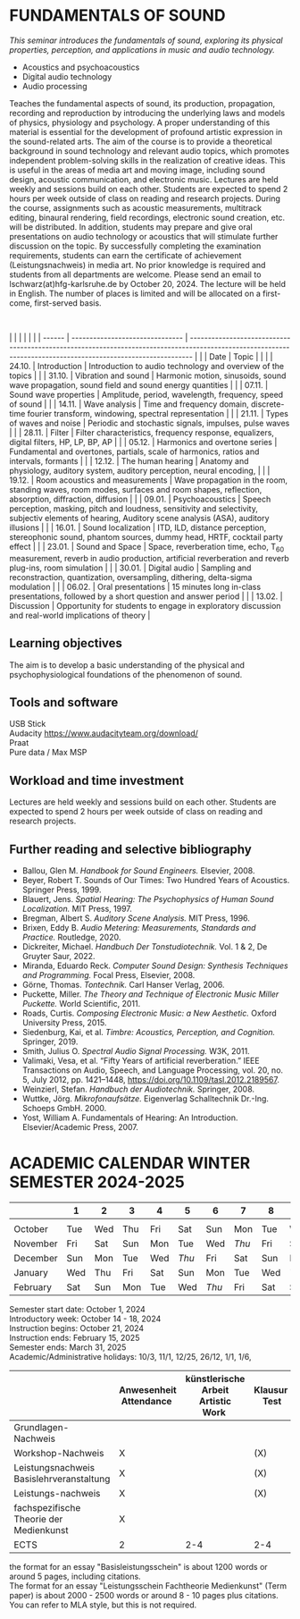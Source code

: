 # FUNDAMENTALS OF SOUND

*This seminar introduces the fundamentals of sound, exploring its physical properties, perception, and applications in music and audio technology.*<br>

  - Acoustics and psychoacoustics
  - Digital audio technology
  - Audio processing




Teaches the fundamental aspects of sound, its production, propagation, recording and reproduction by introducing the underlying laws and models of physics, physiology and psychology. A proper understanding of this material is essential for the development of profound artistic expression in the sound-related arts. The aim of the course is to provide a theoretical background in sound technology and relevant audio topics, which promotes independent problem-solving skills in the realization of creative ideas. This is useful in the areas of media art and moving image, including sound design, acoustic communication, and electronic music. Lectures are held weekly and sessions build on each other. Students are expected to spend 2 hours per week outside of class on reading and research projects. During the course, assignments such as acoustic measurements, multitrack editing, binaural rendering, field recordings, electronic sound creation, etc. will be distributed. In addition, students may prepare and give oral presentations on audio technology or acoustics that will stimulate further discussion on the topic. By successfully completing the examination requirements, students can earn the certificate of achievement (Leistungsnachweis) in media art. No prior knowledge is required and students from all departments are welcome. Please send an email to lschwarz(at)hfg-karlsruhe.de by October 20, 2024. The lecture will be held in English. The number of places is limited and will be allocated on a first-come, first-served basis.

<br>

|  |        |                                 |                                                                                                                                                               |
|  | ------ | ------------------------------- | ------------------------------------------------------------------------------------------------------------------------------------------------------------- |
|  | Date   | Topic                           |                                                                                                                                                               |
|  | 24.10. | Introduction                    | Introduction to audio technology and overview of the topics                                                                                                   |
|  | 31.10. | Vibration and sound             | Harmonic motion, sinusoids, sound wave propagation, sound field and sound energy quantities                                                                   |
|  | 07.11. | Sound wave properties           | Amplitude, period, wavelength, frequency, speed of sound                                                                                                      |
|  | 14.11. | Wave analysis                   | Time and frequency domain, discrete-time fourier transform, windowing, spectral representation                                                                |
|  | 21.11. | Types of waves and noise        | Periodic and stochastic signals, impulses, pulse waves                                                                                                        |
|  | 28.11. | Filter                          | Filter characteristics, frequency response, equalizers, digital filters, HP, LP, BP, AP                                                                       |
|  | 05.12. | Harmonics and overtone series   | Fundamental and overtones, partials, scale of harmonics, ratios and intervals, formants                                                                       |
|  | 12.12. | The human hearing               | Anatomy and physiology, auditory system, auditory perception, neural encoding,                                                                                |
|  | 19.12. | Room acoustics and measurements | Wave propagation in the room, standing waves, room modes, surfaces and room shapes, reflection, absorption, diffraction, diffusion                            |
|  | 09.01. | Psychoacoustics                 | Speech perception, masking, pitch and loudness, sensitivity and selectivity, subjectiv elements of hearing, Auditory scene analysis (ASA), auditory illusions |
|  | 16.01. | Sound localization              | ITD, ILD, distance perception, stereophonic sound, phantom sources, dummy head, HRTF, cocktail party effect                                                   |
|  | 23.01. | Sound and Space                 | Space, reverberation time, echo, T<sub>60</sub> measurement, reverb in audio production, artificial reverberation and reverb plug-ins, room simulation        |
|  | 30.01. | Digital audio                   | Sampling and reconstraction, quantization, oversampling, dithering, delta-sigma modulation                                                                    |
|  | 06.02. | Oral presentations              | 15 minutes long in-class presentations, followed by a short question and answer period                                                                        |
|  | 13.02. | Discussion                      | Opportunity for students to engage in exploratory discussion and real-world implications of theory                                                            |





## Learning objectives

The aim is to develop a basic understanding of the physical and psychophysiological foundations of the phenomenon of sound. 

##

## Tools and software

USB Stick <br>
Audacity https://www.audacityteam.org/download/ <br>
Praat <br>
Pure data / Max MSP <br>


## Workload and time investment

Lectures are held weekly and sessions build on each other. Students are expected to spend 2 hours per week outside of class on reading and research projects.


## Further reading and selective bibliography


<!-- footer: Works cited -->

- Ballou, Glen M. *Handbook for Sound Engineers.* Elsevier, 2008.
- Beyer, Robert T. Sounds of Our Times: Two Hundred Years of Acoustics. Springer Press, 1999. 
- Blauert, Jens. *Spatial Hearing: The Psychophysics of Human Sound Localization.* MIT Press, 1997. 
- Bregman, Albert S. *Auditory Scene Analysis.* MIT Press, 1996.
- Brixen, Eddy B. *Audio Metering: Measurements, Standards and Practice.* Routledge, 2020. 
- Dickreiter, Michael. *Handbuch Der Tonstudiotechnik.* Vol. 1 & 2, De Gruyter Saur, 2022. 
- Miranda, Eduardo Reck. *Computer Sound Design: Synthesis Techniques and Programming.* Focal Press, Elsevier, 2008. 
- Görne, Thomas. *Tontechnik.* Carl Hanser Verlag, 2006.
- Puckette, Miller. *The Theory and Technique of Electronic Music Miller Puckette.* World Scientific, 2011. 
- Roads, Curtis. *Composing Electronic Music: a New Aesthetic.* Oxford University Press, 2015.
- Siedenburg, Kai, et al. *Timbre: Acoustics, Perception, and Cognition.* Springer, 2019. 
- Smith, Julius O. *Spectral Audio Signal Processing.* W3K, 2011. 
- Valimaki, Vesa, et al. “Fifty Years of artificial reverberation.” IEEE Transactions on Audio, Speech, and Language Processing, vol. 20, no. 5, July 2012, pp. 1421–1448, https://doi.org/10.1109/tasl.2012.2189567. 
- Weinzierl, Stefan. *Handbuch der Audiotechnik.* Springer, 2008. 
- Wuttke, Jörg. *Mikrofonaufsätze.* Eigenverlag Schalltechnik Dr.-Ing. Schoeps GmbH. 2000.
- Yost, William A. Fundamentals of Hearing: An Introduction. Elsevier/Academic Press, 2007. 



# ACADEMIC CALENDAR WINTER SEMESTER 2024-2025

|          | 1   | 2   | 3   | 4   | 5   | 6   | 7   | 8   | 9   | 10  | 11  | 12  | 13  | 14  | 15  | 16  | 17  | 18  | 19  | 20  | 21  | 22  | 23  | 24  | 25  | 26  | 27  | 28  | 29  | 30  | 31  |
| -------- | --- | --- | --- | --- | --- | --- | --- | --- | --- | --- | --- | --- | --- | --- | --- | --- | --- | --- | --- | --- | --- | --- | --- | --- | --- | --- | --- | --- | --- | --- | --- |
|          |     |     |     |     |     |     |     |     |     |     |     |     |     |     |     |     |     |     |     |     |     |     |     |     |     |     |     |     |     |     |     |
| October  | Tue | Wed | Thu | Fri | Sat | Sun | Mon | Tue | Wed | Thu | Fri | Sat | Sun | Mon | Tue | Wed | Thu | Fri | Sat | Sun | Mon | Tue | Wed |*Thu* | Fri | Sat | Sun | Mon | Tue | Wed | *Thu* |
| November | Fri | Sat | Sun | Mon | Tue | Wed | *Thu* | Fri | Sat | Sun | Mon | Tue | Wed | *Thu* | Fri | Sat | Sun | Mon | Tue | Wed | *Thu* | Fri | Sat | Sun | Mon | Tue | Wed | *Thu* | Fri | Sat |     |
| December | Sun | Mon | Tue | Wed | *Thu* | Fri | Sat | Sun | Mon | Tue | Wed | *Thu* | Fri | Sat | Sun | Mon | Tue | Wed | Thu | Fri | Sat | Sun | Mon | Tue | Wed | *Thu* | Fri | Sat | Sun | Mon | Tue |
| January  | Wed | Thu | Fri | Sat | Sun | Mon | Tue | Wed | *Thu* | Fri | Sat | Sun | Mon | Tue | Wed | *Thu* | Fri | Sat | Sun | Mon | Tue | Wed | *Thu* | Fri | Sat | Sun | Mon | Tue | Wed | *Thu* | Fri |
| February | Sat | Sun | Mon | Tue | Wed | *Thu* | Fri | Sat | Sun | Mon | Tue | Wed | *Thu* | Fri | Sat | Sun | Mon | Tue | Wed | Thu | Fri | Sat | Sun | Mon | Tue | Wed | Thu | Fri |     |     |     |


Semester start date: October 1, 2024<br>
Introductory week: October 14 - 18, 2024<br>
Instruction begins: October 21, 2024<br>
Instruction ends: February 15, 2025<br>
Semester ends: March 31, 2025<br>
Academic/Administrative holidays: 10/3, 11/1, 12/25, 26/12, 1/1, 1/6,<br>

||Anwesenheit <br> Attendance |künstlerische Arbeit <br> Artistic Work |Klausur <br> Test|Mündliche Prüfung <br> Oral Examination| Referat <br> Presentation|Studienarbeit <br> Course assignment|Hausarbeit <br> Term paper|Protokoll <br> Essay|
|--|--|--|--|--|--|--|--|--|
|Grundlagen-Nachweis|||||||||
|Workshop-Nachweis|X||(X)|(X)|(X)|||(X)|
|Leistungsnachweis Basislehrveranstaltung|X||(X)|(X)|(X)|||(X)|
|Leistungs-nachweis|X||(X)|(X)|(X)|(X)|(X)||
|fachspezifische Theorie der Medienkunst|X||||X||X||
|ECTS|2|2-4|2-4|1|1|1-2|2-4|1-2|


the format for an essay "Basisleistungsschein" is about 1200 words or around 5 pages, including citations.<br>
The format for an essay "Leistungsschein Fachtheorie Medienkunst" (Term paper) is about 2000 - 2500 words or around 8 - 10 pages plus citations.<br>
You can refer to MLA style, but this is not required.<br>
